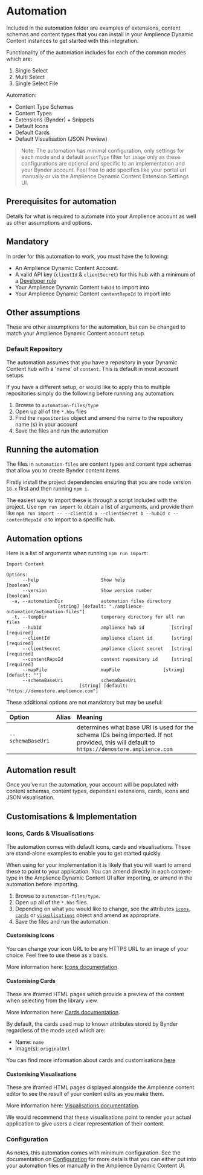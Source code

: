 # Automation

Included in the automation folder are examples of extensions, content schemas and content types that you can install in your Amplience Dynamic Content instances to get started with this integration.

Functionality of the automation includes for each of the common modes which are:

1. Single Select
2. Multi Select
3. Single Select File

Automation:

- Content Type Schemas
- Content Types
- Extensions (Bynder) + Snippets
- Default Icons
- Default Cards
- Default Visualisation (JSON Preview)

> Note: The automation has minimal configuration, only settings for each mode and a default `assetType` filter for `image` only as these configurations are optional and specific to an implementation and your Bynder account.
> Feel free to add specifics like your portal url manually or via the Amplience Dynamic Content Extension Settings UI.

## Prerequisites for automation

Details for what is required to automate into your Amplience account as well as other assumptions and options.

## Mandatory

In order for this automation to work, you must have the following:

- An Amplience Dynamic Content Account.
- A valid API key (`clientId` & `clientSecret`) for this hub with a minimum of a [Developer role](https://amplience.com/developers/docs/concepts/permissions/roles/#developer)
- Your Amplience Dynamic Content `hubId` to import into
- Your Amplience Dynamic Content `contentRepoId` to import into

## Other assumptions

These are other assumptions for the automation, but can be changed to match your Amplience Dynamic Content account setup.

### Default Repository

The automation assumes that you have a repository in your Dynamic Content hub with a 'name' of `content`. This is default in most account setups.

If you have a different setup, or would like to apply this to multiple repositories simply do the following before running any automation:

1. Browse to `automation-files/type`
2. Open up all of the `*.hbs` files
3. Find the `repositories` object and amend the name to the repository name (s) in your account
4. Save the files and run the automation

## Running the automation

The files in `automation-files` are content types and content type schemas that allow you to create Bynder content items.

Firstly install the project dependencies ensuring that you are node version `18.x` first and then running `npm i`.

The easiest way to import these is through a script included with the project. Use `npm run import` to obtain a list of arguments, and provide them like `npm run import -- --clientId a --clientSecret b --hubId c --contentRepoId d` to import to a specific hub.

## Automation options

Here is a list of arguments when running `npm run import`:

```
Import Content

Options:
      --help                       Show help                           [boolean]
      --version                    Show version number                 [boolean]
  -a, --automationDir              automation files directory
                   [string] [default: "./amplience-automation/automation-files"]
  -t, --tempDir                    temporary directory for all run files
      --hubId                      amplience hub id          [string] [required]
      --clientId                   amplience client id       [string] [required]
      --clientSecret               amplience client secret   [string] [required]
      --contentRepoId              content repository id     [string] [required]
      --mapFile                    mapFile                [string] [default: ""]
      --schemaBaseUri              schemaBaseUri
                           [string] [default: "https://demostore.amplience.com"]
```

These additional options are not mandatory but may be useful:

| Option            | Alias | Meaning                                                                                                                                     |
| :---------------- | :---- | :------------------------------------------------------------------------------------------------------------------------------------------ |
| `--schemaBaseUri` |       | determines what base URI is used for the schema IDs being imported. If not provided, this will default to `https://demostore.amplience.com` |

## Automation result

Once you've run the automation, your account will be populated with content schemas, content types, dependant extensions, cards, icons and JSON visualisation.

## Customisations & Implementation

### Icons, Cards & Visualisations

The automation comes with default icons, cards and visualisations. These are stand-alone examples to enable you to get started quickly.

When using for your implementation it is likely that you will want to amend these to point to your application. You can amend directly in each content-type in the Amplience Dynamic Content UI after importing, or amend in the automation before importing.

1. Browse to `automation-files/type`.
2. Open up all of the `*.hbs` files.
3. Depending on what you would like to change, see the attributes [`icons`](#customising-icons), [`cards`](#customising-cards) or [`visualisations`](#customising-visualisations) object and amend as appropriate.
4. Save the files and run the automation.

#### Customising Icons

You can change your icon URL to be any HTTPS URL to an image of your choice. Feel free to use these as a basis.

More information here: [Icons documentation](https://amplience.com/developers/docs/dev-tools/guides-tutorials/content-types/#choosing-an-icon).

#### Customising Cards

These are iframed HTML pages which provide a preview of the content when selecting from the library view.

More information here: [Cards documentation](https://amplience.com/developers/docs/dev-tools/guides-tutorials/content-types/#configuring-a-card).

By default, the cards used map to known attributes stored by Bynder regardless of the mode used which are:

- Name: `name`
- Image(s): `originalUrl`

You can find more information about cards and customisations [here](../docs/CARDS.md)

#### Customising Visualisations

These are iframed HTML pages displayed alongside the Amplience content editor to see the result of your content edits as you make them.

More information here: [Visualisations documentation](https://amplience.com/developers/docs/dev-tools/guides-tutorials/content-types/#setting-up-visualizations).

We would recommend that these visualisations point to render your actual application to give users a clear representation of their content.

### Configuration

As notes, this automation comes with minimum configuration. See the documentation on [Configuration](../docs/CONFIGURATION.md) for more details that you can either put into your automation files or manually in the Amplience Dynamic Content UI.

